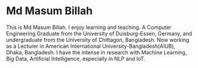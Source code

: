 # Md Masum Billah
This is Md Masum Billah. I enjoy learning and teaching. A Computer Engineering Graduate from the University of Duisburg-Essen, Germany, and undergraduate from the University of Chittagon, Bangladesh. Now working as a Lecturer in American International University-Bangladesh(AIUB), Dhaka, Bangladesh. I have the intense in research with Machine Learning, Big Data, Artificial Intelligence, especially in NLP and IoT.
